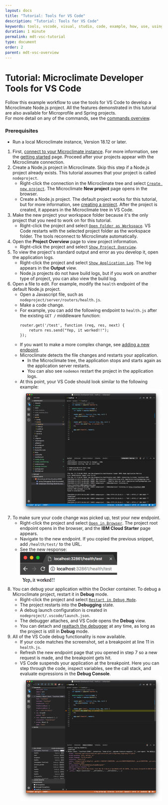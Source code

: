 ```yaml
---
layout: docs
title: "Tutorial: Tools for VS Code"
description: "Tutorial: Tools for VS Code"
keywords: tools, vscode, visual, studio, code, example, how, use, using, tutorial, Microclimate Developer Tools for VS Code tutorial
duration: 1 minute
permalink: mdt-vsc-tutorial
type: document
order: 2
parent: mdt-vsc-overview
---
```


# Tutorial: Microclimate Developer Tools for VS Code

Follow this example workflow to use the tools for VS Code to develop a Microclimate Node.js project. All the features demonstrated in this tutorial are also available for Microprofile and Spring projects.<br>
For more detail on any of the commands, see the [commands overview](mdt-vsc-commands-overview).

### Prerequisites
- Run a local Microclimate instance, Version 18.12 or later.

1. First, [connect to your Microclimate instance](mdt-vsc-commands-connection#new-default-local-microclimate-connection). For more information, see the [getting started](mdt-vsc-getting-started) page. Proceed after your projects appear with the Microclimate connection.
2. Create a Node.js project in Microclimate. Skip this step if a Node.js project already exists. This tutorial assumes that your project is called `nodeproject`.
    - Right-click the connection in the Microclimate tree and select [`Create new project`](mdt-vsc-commands-connection). The Microclimate **New project** page opens in the browser.
    - Create a Node.js project. The default project works for this tutorial, but for more information, see [creating a project](creatingaproject). After the project is created, it appears in the Microclimate tree in VS Code.
3. Make the new project your workspace folder because it's the only project that you need to work on for this tutorial.
    - Right-click the project and select [`Open Folder as Workspace`](mdt-vsc-commands-project#open-folder-as-workspace). VS Code restarts with the selected project folder as the workspace folder. The tools reconnect to Microclimate automatically.
4. Open the **Project Overview** page to view project information.
    - Right-click the project and select [`Show Project Overview`](mdt-vsc-commands-project#show-project-overview).
5. To view the project's standard output and error as you develop it, open the application logs.
    - Right-click the project and select [`Show Application Log`](mdt-vsc-commands-project#logs). The log appears in the **Output** view.
    - Node.js projects do not have build logs, but if you work on another type of project, you can also view the build log.
6. Open a file to edit. For example, modify the `health` endpoint of the default Node.js project.
    - Open a Javascript file, such as `nodeproject/server/routers/health.js`.
    - Make a code change.
    - For example, you can add the following endpoint to `health.js` after the existing `GET /` middleware function:
        ```
        router.get('/test', function (req, res, next) {
            return res.send("Yep, it worked!!");
        });
        ```
    - If you want to make a more complex change, see [adding a new endpoint](tutorial-add-endpoint).
    - Microclimate detects the file changes and restarts your application.
        - In the Microclimate tree, the application stops and starts again as the application server restarts.
        - You can also see `nodemon` restart the project in the application logs.
    - At this point, your VS Code should look similar to the following example:
    ![Editing nodeproject](dist/images/mdt-vsc/tutorial-1.png)
7. To make sure your code change was picked up, test your new endpoint.
    - Right-click the project and select [`Open in Browser`](mdt-vsc-commands-project#open-in-browser). The project root endpoint opens in the browser, and the **IBM Cloud Starter** page appears.
    - Navigate to the new endpoint. If you copied the previous snippet, add `/health/test/` to the URL.
    - See the new response:<br>
    ![New endpoint response](dist/images/mdt-vsc/tutorial-2.png)
8. You can debug your application within the Docker container. To debug a Microclimate project, restart it in **Debug** mode.
    - Right-click the project and select [`Restart in Debug Mode`](mdt-vsc-commands-restart-and-debug#restart).
    - The project restarts into the **Debugging** state.
    - A debug launch configuration is created in `nodeproject/.vscode/launch.json`.
    - The debugger attaches, and VS Code opens the **Debug** view.
    - You can detach and [reattach the debugger](mdt-vsc-commands-restart-and-debug#attach-debugger) at any time, as long as the project is still in **Debug** mode.
9. All of the VS Code debug functionality is now available.
    - If your code matches the screenshot, set a breakpoint at line 11 in `health.js`.
    - Refresh the new endpoint page that you opened in step 7 so a new request is made, and the breakpoint gets hit.
    - VS Code suspends your application at the breakpoint. Here you can step through the code, inspect variables, see the call stack, and evaluate expressions in the **Debug Console**.
    ![Debugging](dist/images/mdt-vsc/tutorial-3.png)
